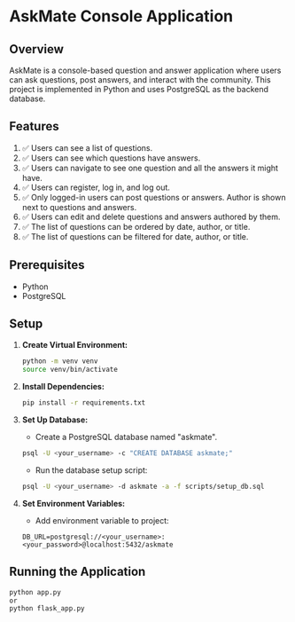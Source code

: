 # AskMate Console Application

## Overview

AskMate is a console-based question and answer application where users can ask questions, post answers, and interact with the community. This project is implemented in Python and uses PostgreSQL as the backend database.

## Features

1. ✅ Users can see a list of questions.
2. ✅ Users can see which questions have answers.
3. ✅ Users can navigate to see one question and all the answers it might have.
4. ✅ Users can register, log in, and log out.
5. ✅ Only logged-in users can post questions or answers. Author is shown next to questions and answers. 
6. ✅ Users can edit and delete questions and answers authored by them. 
7. ✅ The list of questions can be ordered by date, author, or title. 
8. ✅ The list of questions can be filtered for date, author, or title.


## Prerequisites

- Python
- PostgreSQL

## Setup

1. **Create Virtual Environment:**

    ```bash
    python -m venv venv
    source venv/bin/activate
    ```

2. **Install Dependencies:**

    ```bash
    pip install -r requirements.txt
    ```

3. **Set Up Database:**

    - Create a PostgreSQL database named "askmate".
    
    ```bash
    psql -U <your_username> -c "CREATE DATABASE askmate;"
    ```

    - Run the database setup script:

    ```bash
    psql -U <your_username> -d askmate -a -f scripts/setup_db.sql
    ```

4. **Set Environment Variables:**

     - Add environment variable to project:

    ```env
    DB_URL=postgresql://<your_username>:<your_password>@localhost:5432/askmate
    ```

## Running the Application

```bash
python app.py
or 
python flask_app.py

